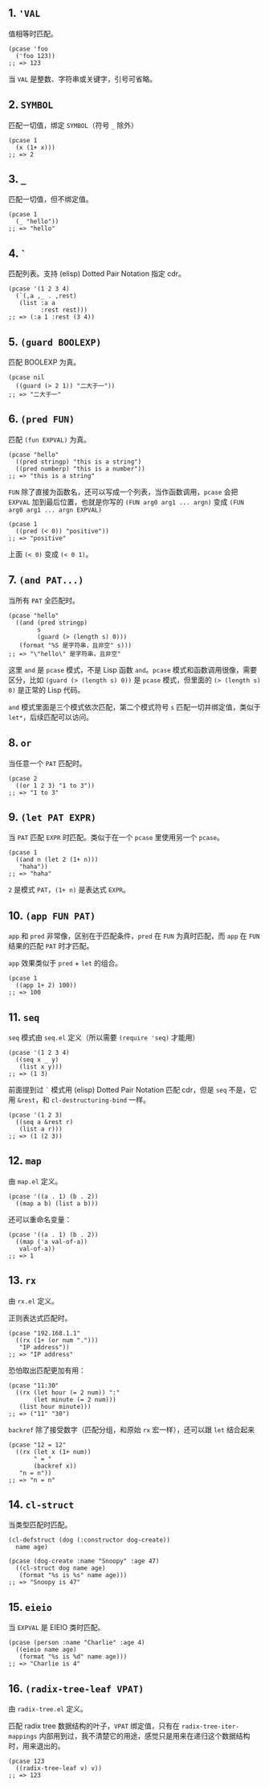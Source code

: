 ## 1. `'VAL`

值相等时匹配。

```
(pcase 'foo
  ('foo 123))
;; => 123
```

当 `VAL` 是整数、字符串或关键字，引号可省略。

## 2. `SYMBOL`

匹配一切值，绑定 `SYMBOL`（符号 `_` 除外）

```
(pcase 1
  (x (1+ x)))
;; => 2
```

## 3. `_`

匹配一切值，但不绑定值。

```
(pcase 1
  (_ "hello"))
;; => "hello"
```

## 4. `` ` ``

匹配列表。支持 (elisp) Dotted Pair Notation 指定 cdr。

```
(pcase '(1 2 3 4)
  (`(,a ,_ . ,rest)
   (list :a a
         :rest rest)))
;; => (:a 1 :rest (3 4))
```

## 5. `(guard BOOLEXP)`

匹配 BOOLEXP 为真。

```
(pcase nil
  ((guard (> 2 1)) "二大于一"))
;; => "二大于一"
```

## 6. `(pred FUN)`

匹配 `(fun EXPVAL)` 为真。

```
(pcase "hello"
  ((pred stringp) "this is a string")
  ((pred numberp) "this is a number"))
;; => "this is a string"
```

`FUN` 除了直接为函数名，还可以写成一个列表，当作函数调用，`pcase` 会把 `EXPVAL` 加到最后位置，也就是你写的 `(FUN arg0 arg1 ... argn)` 变成 `(FUN arg0 arg1 ... argn EXPVAL)`

```
(pcase 1
  ((pred (< 0)) "positive"))
;; => "positive"
```

上面 `(< 0)` 变成 `(< 0 1)`。

## 7. `(and PAT...)`

当所有 `PAT` 全匹配时。

```
(pcase "hello"
  ((and (pred stringp)
        s
        (guard (> (length s) 0)))
   (format "%S 是字符串，且非空" s)))
;; => "\"hello\" 是字符串，且非空"
```

这里 `and` 是 `pcase` 模式，不是 Lisp 函数 `and`。`pcase` 模式和函数调用很像，需要区分，比如 `(guard (> (length s) 0))` 是 `pcase` 模式，但里面的 `(> (length s) 0)` 是正常的 Lisp 代码。

`and` 模式里面是三个模式依次匹配，第二个模式符号 `s` 匹配一切并绑定值，类似于 `let*`，后续匹配可以访问。

## 8. `or`

当任意一个 `PAT` 匹配时。

```
(pcase 2
  ((or 1 2 3) "1 to 3"))
;; => "1 to 3"
```

## 9. `(let PAT EXPR)`

当 `PAT` 匹配 `EXPR` 时匹配。类似于在一个 `pcase` 里使用另一个 `pcase`。

```
(pcase 1
  ((and n (let 2 (1+ n)))
   "haha"))
;; => "haha"
```

`2` 是模式 `PAT`，`(1+ n)` 是表达式 `EXPR`。

## 10. `(app FUN PAT)`

`app` 和 `pred` 非常像，区别在于匹配条件，`pred` 在 `FUN` 为真时匹配，而 `app` 在 `FUN` 结果的匹配 `PAT` 时才匹配。

`app` 效果类似于 `pred` + `let` 的组合。

```
(pcase 1
  ((app 1+ 2) 100))
;; => 100
```

## 11. `seq`

`seq` 模式由 `seq.el` 定义（所以需要 `(require 'seq)` 才能用）

```
(pcase '(1 2 3 4)
  ((seq x _ y)
   (list x y)))
;; => (1 3)
```

前面提到过 `` ` `` 模式用 (elisp) Dotted Pair Notation 匹配 cdr，但是 `seq` 不是，它用 `&rest`，和 `cl-destructuring-bind` 一样。

```
(pcase '(1 2 3)
  ((seq a &rest r)
   (list a r)))
;; => (1 (2 3))
```

## 12. `map`

由 `map.el` 定义。

```
(pcase '((a . 1) (b . 2))
  ((map a b) (list a b)))
```

还可以重命名变量：

```
(pcase '((a . 1) (b . 2))
  ((map ('a val-of-a))
   val-of-a))
;; => 1
```

## 13. `rx`

由 `rx.el` 定义。

正则表达式匹配时。

```
(pcase "192.168.1.1"
  ((rx (1+ (or num ".")))
   "IP address"))
;; => "IP address"
```

恐怕取出匹配更加有用：

```
(pcase "11:30"
  ((rx (let hour (= 2 num)) ":"
       (let minute (= 2 num)))
   (list hour minute)))
;; => ("11" "30")
```

`backref` 除了接受数字（匹配分组，和原始 `rx` 宏一样），还可以跟 `let` 结合起来

```
(pcase "12 = 12"
  ((rx (let x (1+ num))
       " = "
       (backref x))
   "n = n"))
;; => "n = n"
```

## 14. `cl-struct`

当类型匹配时匹配。

```
(cl-defstruct (dog (:constructor dog-create))
  name age)

(pcase (dog-create :name "Snoopy" :age 47)
  ((cl-struct dog name age)
   (format "%s is %s" name age)))
;; => "Snoopy is 47"
```

## 15. `eieio`

当 `EXPVAL` 是 EIEIO 类时匹配。

```
(pcase (person :name "Charlie" :age 4)
  ((eieio name age)
   (format "%s is %d" name age)))
;; => "Charlie is 4"
```

## 16. `(radix-tree-leaf VPAT)`

由 `radix-tree.el` 定义。

匹配 radix tree 数据结构的叶子，`VPAT` 绑定值，只有在 `radix-tree-iter-mappings` 内部用到过，我不清楚它的用途，感觉只是用来在递归这个数据结构时，用来退出的。

```
(pcase 123
  ((radix-tree-leaf v) v))
;; => 123
```
